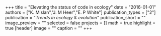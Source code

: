 +++
title = "Elevating the status of code in ecology"
date = "2016-01-01"
authors = ["K. Mislan","J. M Heer","E. P White"]
publication_types = ["2"]
publication = "_Trends in ecology & evolution_"
publication_short = ""
image_preview = ""
selected = false
projects = []
math = true
highlight = true
[header]
image = ""
caption = ""
+++

